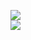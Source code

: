 [![](https://img.shields.io/badge/Made%20With-Github%20Spray-lightgrey.svg?style=for-the-badge&logo=github)](https://github.com/Annihil/github-spray#11095)  
[![](https://i.imgur.com/2DrTn0Z.gif)](https://github.com/Annihil/github-spray)
